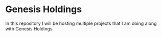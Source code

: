 # Genesis Holdings
In this repository I will be hosting multiple projects that I am doing along with Genesis Holdings
